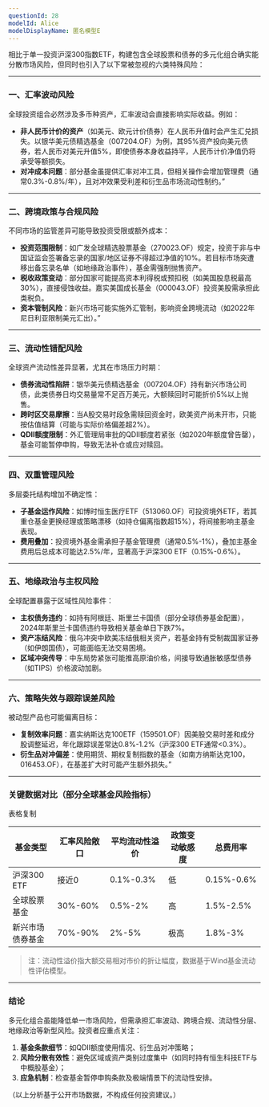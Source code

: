 ```yaml
---
questionId: 28
modelId: Alice
modelDisplayName: 匿名模型E
---
```

相比于单一投资沪深300指数ETF，构建包含全球股票和债券的多元化组合确实能分散市场风险，但同时也引入了以下常被忽视的六类特殊风险：

---

### 一、汇率波动风险

全球投资组合必然涉及多币种资产，汇率波动会直接影响实际收益。例如：

- **非人民币计价的资产**（如美元、欧元计价债券）在人民币升值时会产生汇兑损失。以银华美元债精选基金（007204.OF）为例，其95%资产投向美元债券，若人民币对美元升值5%，即使债券本身收益持平，人民币计价净值仍将承受等额损失。
- **对冲成本问题**：部分基金虽提供汇率对冲工具，但相关操作会增加管理费（通常0.3%-0.8%/年），且对冲效果受利差和衍生品市场流动性制约。”

---

### 二、跨境政策与合规风险

不同市场的监管差异可能导致投资受限或额外成本：

- **投资范围限制**：如广发全球精选股票基金（270023.OF）规定，投资于非与中国证监会签署备忘录的国家/地区证券不得超过净值的10%。若目标市场突遭移出备忘录名单（如地缘政治事件），基金需强制抛售资产。
- **税收政策变动**：部分国家可能提高资本利得税或预扣税（如美国股息税最高30%），直接侵蚀收益。嘉实美国成长基金（000043.OF）投资美股需承担此类税负。
- **资本管制风险**：新兴市场可能实施外汇管制，影响资金跨境流动（如2022年尼日利亚限制美元汇出）。”

---

### 三、流动性错配风险

全球资产流动性差异显著，尤其在市场压力时期：

- **债券流动性陷阱**：银华美元债精选基金（007204.OF）持有新兴市场公司债，此类债券日均交易量常不足百万美元，大额赎回时可能折价5%以上抛售。
- **跨时区交易摩擦**：当A股交易时段急需赎回资金时，欧美资产尚未开市，只能按估值结算（可能与实际价格偏差超2%）。
- **QDII额度限制**：外汇管理局审批的QDII额度若紧张（如2020年额度曾告罄），基金可能暂停申购，导致无法补仓或应对赎回。

---

### 四、双重管理风险

多层委托结构增加不确定性：

- **子基金运作风险**：如博时恒生医疗ETF（513060.OF）可投资境外ETF，若其重仓基金更换经理或策略漂移（如持仓偏离指数超15%），将间接影响主基金表现。
- **费用叠加**：投资境外基金需承担子基金管理费（通常0.5%-1%），叠加主基金费用后总成本可能达2.5%/年，显著高于沪深300 ETF（0.15%-0.6%）。

---

### 五、地缘政治与主权风险

全球配置暴露于区域性风险事件：

- **主权债务违约**：如持有阿根廷、斯里兰卡国债（部分全球债券基金配置），2024年斯里兰卡国债违约导致相关基金单日下跌7%。
- **资产冻结风险**：俄乌冲突中欧美冻结俄相关资产，若基金持有受制裁国家证券（如伊朗国债），可能面临无法交易困境。
- **区域冲突传导**：中东局势紧张可能推高原油价格，间接导致通胀敏感型债券（如TIPS）价格波动加剧。

---

### 六、策略失效与跟踪误差风险

被动型产品也可能偏离目标：

- **复制效率问题**：嘉实纳斯达克100ETF（159501.OF）因美股交易时差和成分股调整延迟，年化跟踪误差常达0.8%-1.2%（沪深300 ETF通常<0.3%）。
- **衍生品对冲偏差**：使用期货、期权复制指数的基金（如南方纳斯达克100，016453.OF），在基差扩大时可能产生额外损失。”

---

### 关键数据对比（部分全球基金风险指标）

表格复制

|基金类型|汇率风险敞口|平均流动性溢价|政策变动敏感度|总费用率|
|---|---|---|---|---|
|沪深300 ETF|接近0|0.1%-0.3%|低|0.15%-0.6%|
|全球股票基金|30%-60%|0.5%-2%|高|1.5%-2.5%|
|新兴市场债券基金|70%-90%|2%-5%|极高|1.8%-3%|

> 注：流动性溢价指大额交易相对市价的折让幅度，数据基于Wind基金流动性评估模型。

---

### 结论

多元化组合虽能降低单一市场风险，但需承担汇率波动、跨境合规、流动性分层、地缘政治等新型风险。投资者应重点关注：

1. **基金条款细节**：如QDII额度使用情况、衍生品对冲策略；
2. **风险分散有效性**：避免区域或资产类别过度集中（如同时持有恒生科技ETF与中概股基金）；
3. **应急机制**：检查基金暂停申购条款及极端情景下的流动性安排。

（以上分析基于公开市场数据，不构成任何投资建议。）